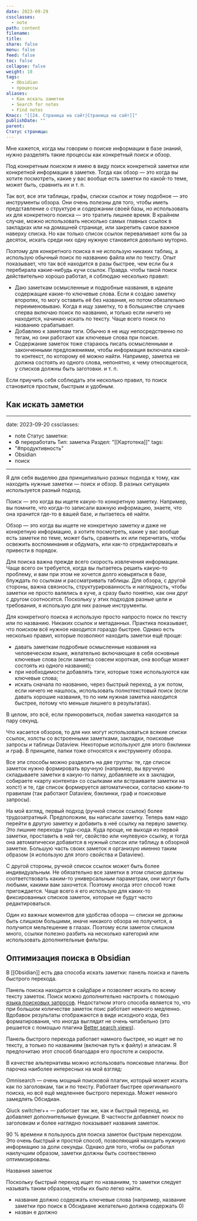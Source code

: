 ```yaml
---
date: 2023-09-29
cssclasses:
  - note
path: content
filename: 
title: 
share: false
menu: false
feed: false
toc: false
collapse: false
weight: 10
tags:
  - Obsidian
  - процессы
aliases:
  - Как искать заметки
  - Search for notes
  - Find notes
Класс: "[[24. Страница на сайт|Страница на сайт]]"
publishDate: ""
parent: 
Статус страницы: 
---
```


Мне кажется, когда мы говорим о поиске информации в базе знаний, нужно разделять такие процессы как конкретный поиск и обзор.

Под конкретным поиском я имею в виду поиск конкретной заметки или конкретной информации в заметке. Тогда как обзор — это когда вы хотите посмотреть, какие у вас вообще есть заметки по какой-то теме, может быть, сравнить их и т. п.

Так вот, все эти таблицы, графы, списки ссылок и тому подобное — это инструменты обзора. Они очень полезны для того, чтобы иметь представление о структуре и содержании своей базы, но использовать их для конкретного поиска — это тратить лишнее время. В крайнем случае, можно использовать несколько самых главных ссылок в закладках или на домашней странице, или закрепить самое важное наверху списка. Но как только список ссылок переваливает хотя бы за десяток, искать среди них одну нужную становится довольно муторно.

Поэтому для конкретного поиска я не использую никаких таблиц, а использую обычный поиск по названию файла или по тексту. Опыт показывает, что так всё находится в разы быстрее, чем если бы я перебирала какие-нибудь кучи ссылок. Правда. чтобы такой поиск действительно хорошо работал, я соблюдаю несколько правил:
- Даю заметкам осмысленные и подробные названия, в идеале содержащие какие-то ключевые слова. Если я создаю заметку второпях, то могу оставить её без названия, но потом обязательно переименовываю. Когда я ищу заметку, то в большинстве случаев сперва включаю поиск по названию, и только если ничего не находится, начинаю искать по тексту. Чаще всего поиск по названию срабатывает.
- Добавляю к заметкам тэги. Обычно я не ищу непосредственно по тегам, но они работают как ключевые слова при поиске.
- Содержание заметок тоже стараюсь писать осмысленными и законченными предложениями, чтобы информация включала какой-то контекст, по которому её можно найти. Например, заметка не должна состоять из одного слова, непонятно, к чему относящегося, у списков должны быть заготовки. и т. п.

Если приучить себя соблюдать эти несколько правил, то поиск становится простым, быстрым и удобным.




## Как искать заметки


---
date: 2023-09-20
cssclasses:
  - note
Статус заметки:
  - ♻️ переработать
Тип: заметка
Раздел: "[[Картотека]]"
tags:
  - "#продуктивность"
  - Obsidian
  - поиск
---

Я для себя выделяю два принципиально разных подхода к тому, как находить нужные заметки — поиск и обзор. В разных ситуациях используется разный подход.

Поиск — это когда вы ищете какую-то конкретную заметку. Например, вы помните, что когда-то записали важную информацию, знаете, что она хранится где-то в вашей базе, и пытаетесь её найти.

Обзор — это когда вы ищете не конкретную заметку и даже не конкретную информацию, а хотите посмотреть, какие у вас вообще есть заметки по теме, может быть, сравнить их или перечитать, чтобы освежить воспоминания и обдумать, или как-то отредактировать и привести в порядок. 

Для поиска важна прежде всего скорость извлечения информации. Чаще всего он требуется, когда вы пытаетесь решить какую-то проблему, и вам при этом не хочется долго ковыряться в базе, блуждать по ссылкам и рассматривать таблицы. Для обзора, с другой стороны, важна связность, структурированность и наглядность, чтобы заметки не просто валялись в куче, а сразу было понятно, как они друг с другом соотносятся. Поскольку у этих подходов разные цели и требования, я использую для них разные инструменты.

Для конкретного поиска я использую просто напросто поиск по тексту или по названию. Никаких ссылок и метаданных. Практика показывает, что поиском всё нужное находится гораздо быстрее. Однако есть несколько правил, которые позволяют находить заметки ещё проще:
- давать заметкам подробные осмысленные названия на человеческом языке, желательно включающие в себя основные ключевые слова (если заметка совсем короткая, она вообще может состоять из одного названия);
- при необходимости добавлять тэги, которые тоже используются как ключевые слова;
- искать сначала по названию, через быстрый переход, а уж потом, если ничего не нашлось, использовать полнотекстовый поиск (если давать хорошие названия, то по ним нужная заметка находится быстрее, потому что меньше лишнего в результатах).

В целом, это всё, если приноровиться, любая заметка находится за пару секунд.

Что касается обзоров, то для них могут использоваться всякие списки ссылок, холсты со встроенными заметками, закладки, поисковые запросы и таблицы Dataview. Некоторые используют для этого бэклинки и граф. В принципе, папки тоже относятся к инструменту обзора.

Все эти способы можно разделить на две группы: те, где список заметок нужно формировать вручную (например, вы вручную складываете заметки в какую-то папку, добавляете их в закладки, собираете «карту контента» со ссылками или встраиваете заметки на холст) и те, где список формируется автоматически, согласно каким-то правилам (так работают Dataview, бэклинки, граф и поисковые запросы).

На мой взгляд, первый подход (ручной список ссылок) более трудозатратный. Предположим, вы написали заметку. Теперь вам надо перейти в другую заметку и добавить в неё ссылку на первую заметку. Это лишние переходы туда-сюда. Куда проще, не выходя из первой заметки, проставить в ней тег, свойство или «нулевую» ссылку, и тогда она автоматически добавится в нужный список или таблицу в обзорной заметке. Большую часть своих заметок я организую именно таким образом (я использую для этого свойства и Dataview).

С другой стороны, ручной список ссылок может быть более индивидуальным. Не обязательно все заметки в этом списке должны соответствовать каким-то универсальным параметрам, они могут быть любыми, какими вам захочется. Поэтому иногда этот способ тоже пригождается. Чаще всего я его использую для каких-то фиксированных списков заметок, которые не будут часто редактироваться.

Один из важных моментов для удобства обзора — списки не должны быть слишком большими, иначе никакого обзора не получится, а получится мельтешение в глазах. Поэтому если заметок слишком много, ссылки полезно разбить на несколько категорий или использовать дополнительные фильтры.



## Оптимизация поиска в Obsidian

В [[Obsidian]] есть два способа искать заметки: панель поиска и панель быстрого перехода.

Панель поиска находится в сайдбаре и позволяет искать по всему тексту заметок. Поиск можно дополнительно настроить с помощью [языка поисковых запросов](https://publish.obsidian.md/help-ru/%D0%9F%D0%BB%D0%B0%D0%B3%D0%B8%D0%BD%D1%8B/%D0%9F%D0%BE%D0%B8%D1%81%D0%BA).
Недостатком этого способа является то, что при большом количестве заметок поис работает немного медленно. Вдобавок результаты отображаются в виде исходного кода, без форматирования, что иногда выглядит не очень читабельно (это решается с помощью плагина [Better search views]()). 

Панель быстрого перехода работает намного быстрее, но ищет не по тексту, а только по названиям (включая путь к файлу) и алиасам. Я предпочитаю этот способ благодаря его простоте и скорости.

В качестве альтернативы можно использовать поисковые плагины. Вот парочка наиболее интересных на мой взгляд:

Omnisearch — очень мощный поисковой плагин, который может искать как по заголовкам, так и по тексту. Работает быстрее оригинального поиска, но всё ещё медленнее быстрого перехода. Может немного замедлять Обсидиан.

Qiuck switcher++ — работает так же, как и быстрый переход, но добавляет дополнительные функции. В частности добавляет поиск по заголовкам и более наглядно показывает названия заметок. 

90 % времени я пользуюсь для поиска заметок быстрым переходом. Это очень быстрый и простой способ, позволяющий находить нужную информацию за доли секунды. Однако для того, чтобы он работал наилучшим образом, заметки должны быть соотвественно оптимизированы.

Названия заметок

Поскольку быстрый переход ищет по названиям, то заметки следует называть таким образом, чтобы их было легко найти.

- название должно содержать ключевые слова (например, название заметки про поиск в Обсидиане желательно должна содержать 0)
- назван е должно 
